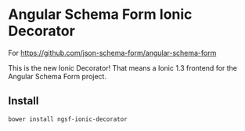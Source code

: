 Angular Schema Form Ionic Decorator
===================================

For https://github.com/json-schema-form/angular-schema-form

This is the new Ionic Decorator! That means a Ionic 1.3 frontend for the Angular Schema Form
project. 


Install
-------
```sh
bower install ngsf-ionic-decorator
```
